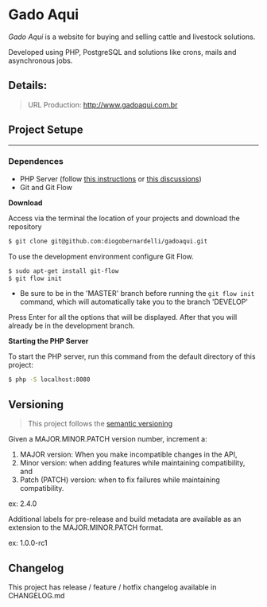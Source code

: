 # Gado Aqui

*Gado Aqui* is a website for buying and selling cattle and livestock solutions.

Developed using PHP, PostgreSQL and solutions like crons, mails and asynchronous jobs.

## Details:

>URL Production: http://www.gadoaqui.com.br


## Project Setupe
------------------------

### Dependences

- PHP Server (follow <a href="https://secure.php.net/manual/pt_BR/features.commandline.webserver.php" target="_blank">this instructions</a> or <a href="https://stackoverflow.com/questions/1678010/php-server-on-local-machine" target="_blank">this discussions</a>)
 - Git and Git Flow

**Download**

Access via the terminal the location of your projects and download the repository
```bash
$ git clone git@github.com:diogobernardelli/gadoaqui.git
```

To use the development environment configure Git Flow.
```bash
$ sudo apt-get install git-flow
$ git flow init
```
* Be sure to be in the 'MASTER' branch before running the `git flow init` command, which will automatically take you to the branch 'DEVELOP'

Press Enter for all the options that will be displayed. After that you will already be in the development branch.

**Starting the PHP Server**

To start the PHP server, run this command from the default directory of this project:

```bash
$ php -S localhost:8080
```

## Versioning

> This project follows the [semantic versioning](http://semver.org/lang/pt-BR/)

Given a MAJOR.MINOR.PATCH version number, increment a:

1. MAJOR version: When you make incompatible changes in the API,
2. Minor version: when adding features while maintaining compatibility, and
3. Patch (PATCH) version: when to fix failures while maintaining compatibility.

ex: 2.4.0

Additional labels for pre-release and build metadata
are available as an extension to the MAJOR.MINOR.PATCH format.

ex: 1.0.0-rc1

## Changelog

This project has release / feature / hotfix changelog available in CHANGELOG.md